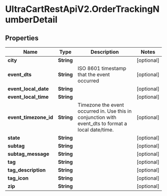# UltraCartRestApiV2.OrderTrackingNumberDetail

## Properties

Name | Type | Description | Notes
------------ | ------------- | ------------- | -------------
**city** | **String** |  | [optional] 
**event_dts** | **String** | ISO 8601 timestamp that the event occurred | [optional] 
**event_local_date** | **String** |  | [optional] 
**event_local_time** | **String** |  | [optional] 
**event_timezone_id** | **String** | Timezone the event occurred in.  Use this in conjunction with event_dts to format a local date/time. | [optional] 
**state** | **String** |  | [optional] 
**subtag** | **String** |  | [optional] 
**subtag_message** | **String** |  | [optional] 
**tag** | **String** |  | [optional] 
**tag_description** | **String** |  | [optional] 
**tag_icon** | **String** |  | [optional] 
**zip** | **String** |  | [optional] 


